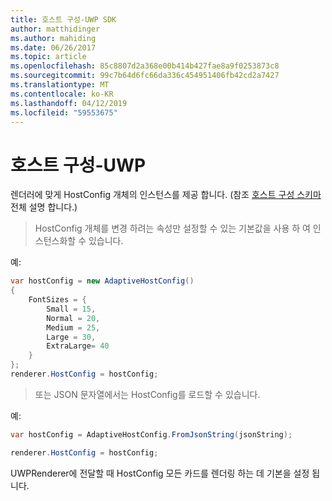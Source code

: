 ```yaml
---
title: 호스트 구성-UWP SDK
author: matthidinger
ms.author: mahiding
ms.date: 06/26/2017
ms.topic: article
ms.openlocfilehash: 85c8807d2a368e00b414b427fae8a9f0253873c8
ms.sourcegitcommit: 99c7b64d6fc66da336c454951406fb42cd2a7427
ms.translationtype: MT
ms.contentlocale: ko-KR
ms.lasthandoff: 04/12/2019
ms.locfileid: "59553675"
---
```

# <a name="host-config---uwp"></a>호스트 구성-UWP

렌더러에 맞게 HostConfig 개체의 인스턴스를 제공 합니다. (참조 [호스트 구성 스키마](../../../rendering-cards/host-config.md) 전체 설명 합니다.)

> HostConfig 개체를 변경 하려는 속성만 설정할 수 있는 기본값을 사용 하 여 인스턴스화할 수 있습니다.

예:

```csharp
var hostConfig = new AdaptiveHostConfig() 
{
    FontSizes = {
        Small = 15,
        Normal = 20,
        Medium = 25,
        Large = 30,
        ExtraLarge= 40
    }
};
renderer.HostConfig = hostConfig;
```

> 또는 JSON 문자열에서는 HostConfig를 로드할 수 있습니다.

예:

```csharp
var hostConfig = AdaptiveHostConfig.FromJsonString(jsonString); 

renderer.HostConfig = hostConfig;
```

UWPRenderer에 전달할 때 HostConfig 모든 카드를 렌더링 하는 데 기본을 설정 됩니다.